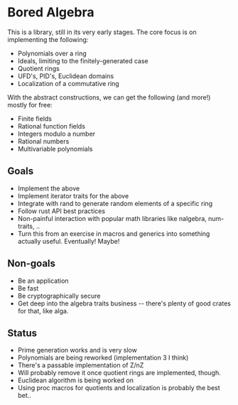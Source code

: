 # Bored Algebra

This is a library, still in its very early stages. The core focus is on implementing
the following:

  * Polynomials over a ring
  * Ideals, limiting to the finitely-generated case
  * Quotient rings
  * UFD's, PID's, Euclidean domains
  * Localization of a commutative ring

With the abstract constructions, we can get the following (and more!) mostly for free:

  * Finite fields
  * Rational function fields
  * Integers modulo a number
  * Rational numbers
  * Multivariable polynomials

## Goals

* Implement the above
* Implement iterator traits for the above
* Integrate with rand to generate random elements of a specific ring
* Follow rust API best practices
* Non-painful interaction with popular math libraries like nalgebra, num-traits, ..
* Turn this from an exercise in macros and generics into something
  actually useful. Eventually! Maybe!

## Non-goals

* Be an application
* Be fast
* Be cryptographically secure
* Get deep into the algebra traits business -- there's plenty of good
  crates for that, like alga. 

## Status

* Prime generation works and is very slow
* Polynomials are being reworked (implementation 3 I think)
* There's a passable implementation of Z/nZ
* Will probably remove it once quotient rings are implemented, though. 
* Euclidean algorithm is being worked on
* Using proc macros for quotients and localization is probably the best bet..
